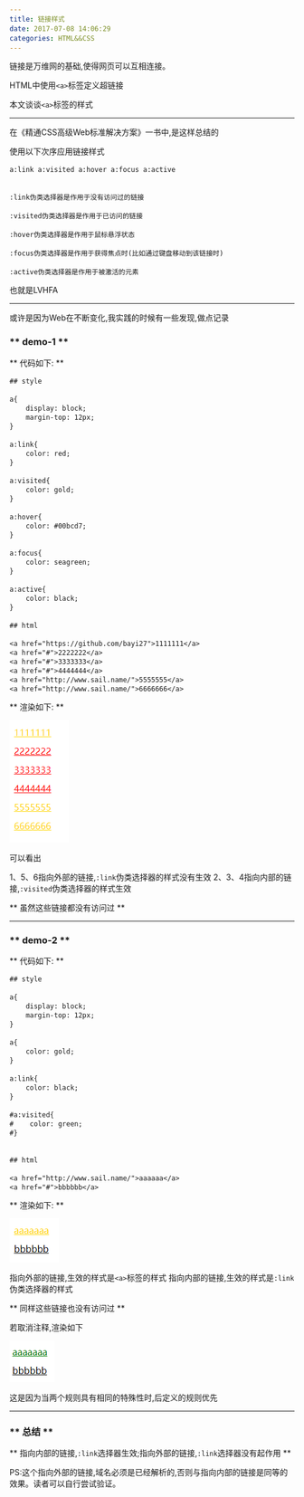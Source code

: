 ```yaml
---
title: 链接样式
date: 2017-07-08 14:06:29
categories: HTML&&CSS
---
```


链接是万维网的基础,使得网页可以互相连接。

HTML中使用`<a>`标签定义超链接

本文谈谈`<a>`标签的样式

**************************

在《精通CSS高级Web标准解决方案》一书中,是这样总结的

使用以下次序应用链接样式

```
a:link a:visited a:hover a:focus a:active


:link伪类选择器是作用于没有访问过的链接

:visited伪类选择器是作用于已访问的链接

:hover伪类选择器是作用于鼠标悬浮状态

:focus伪类选择器是作用于获得焦点时(比如通过键盘移动到该链接时)

:active伪类选择器是作用于被激活的元素

```

<span class="under0">也就是LVHFA</span>

*********************************

或许是因为Web在不断变化,我实践的时候有一些发现,做点记录

### ** demo-1 **

<span class="under0">** 代码如下: **</span>

```
## style

a{
    display: block;
    margin-top: 12px;
}

a:link{
    color: red;
}

a:visited{
    color: gold;
}

a:hover{
    color: #00bcd7;
}

a:focus{
    color: seagreen;
}

a:active{
    color: black;
}

## html

<a href="https://github.com/bayi27">1111111</a>
<a href="#">2222222</a>
<a href="#">3333333</a>
<a href="#">4444444</a>
<a href="http://www.sail.name/">5555555</a>
<a href="http://www.sail.name/">6666666</a>

```

<span class="under0">** 渲染如下: **</span>

![link-talk-0.png](/img/htmlcss/link-talk-0.png)

可以看出

1、5、6指向外部的链接,`:link`伪类选择器的样式没有生效
2、3、4指向内部的链接,`:visited`伪类选择器的样式生效

** 虽然这些链接都没有访问过 **


*********************************

### ** demo-2 **

<span class="under0">** 代码如下: **</span>
```
## style

a{
    display: block;
    margin-top: 12px;
}

a{
    color: gold;
}

a:link{
    color: black;
}

#a:visited{
#    color: green;
#}


## html

<a href="http://www.sail.name/">aaaaaa</a>
<a href="#">bbbbbb</a>

```
<span class="under0">** 渲染如下: **</span>

![link-talk-1.png](/img/htmlcss/link-talk-1.png)

指向外部的链接,生效的样式是`<a>`标签的样式
指向内部的链接,生效的样式是`:link`伪类选择器的样式

** 同样这些链接也没有访问过 **

若取消注释,渲染如下

![link-talk-2.png](/img/htmlcss/link-talk-2.png)

这是因为当两个规则具有相同的特殊性时,后定义的规则优先

********************************

### ** 总结 **

** 指向内部的链接,`:link`选择器生效;指向外部的链接,`:link`选择器没有起作用 **

PS:这个指向外部的链接,域名必须是已经解析的,否则与指向内部的链接是同等的效果。读者可以自行尝试验证。

